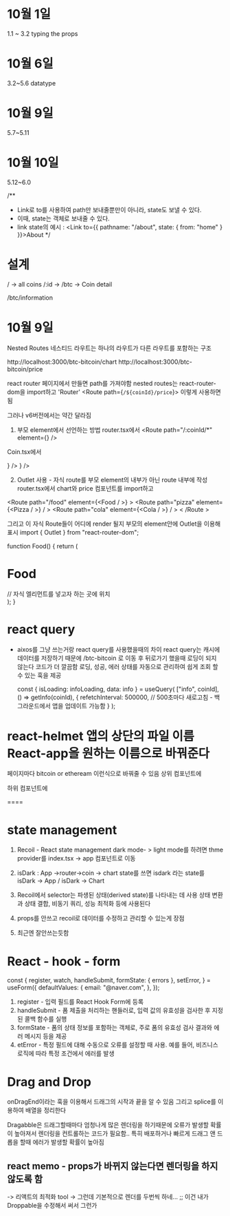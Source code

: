 # 10월 1일

1.1 ~ 3.2 typing the props

# 10월 6일

3.2~5.6 datatype

# 10월 9일

5.7~5.11

# 10월 10일

5.12~6.0

/\*\*

- Link로 to를 사용하여 path만 보내줄뿐만이 아니라, state도 보낼 수 있다.
- 이때, state는 객체로 보내줄 수 있다.
- link state의 예시 : <Link to={{ pathname: "/about", state: { from: "home" } }}>About</Link>
  \*/

# 설계

/ -> all coins
/:id -> /btc -> Coin detail

/btc/information

# 10월 9일

Nested Routes
네스티드 라우트는 하나의 라우트가 다른 라우트를 포함하는 구조

http://localhost:3000/btc-bitcoin/chart
http://localhost:3000/btc-bitcoin/price

react router 페이지에서 만들면 path를 가져야함
nested routes는 react-router-dom을 import하고 'Router'
<Route path={`/${coinId}/price`}>
이렇게 사용하면됨

그러나 v6버전에서는 약간 달라짐

1. 부모 element에서 선언하는 방법
   router.tsx에서 <Route path="/:coinId/\*" element={<Coin/>} />

Coin.tsx에서

<Routes>
<Route path="chart" element={<Chart />} />
<Route path="price" element={<Price />} />
</ Routes>

2.  Outlet 사용 - 자식 route를 부모 element의 내부가 아닌 route 내부에 작성
    router.tsx에서
    chart와 price 컴포넌트를 import하고

<Route path="/food" element={<Food / >} >
<Route path="pizza" element={<Pizza / >} / >
<Route path="cola" element={<Cola / >} / >
< /Route >

그리고 이 자식 Route들이 어디에 render 될지 부모의 element안에 Outlet을 이용해 표시
import { Outlet } from "react-router-dom";

function Food() {
return (

<div>
<h1 >Food</h1 >
<Outlet/> // 자식 엘리먼트를 넣고자 하는 곳에 위치
</div >
);
}

# react query

- aixos를 그냥 쓰는거랑 react query를 사용했을때의 차이
  react query는 캐시에 데이터를 저장하기 때문에 /btc-bitcoin 로 이동 후 뒤로가기 했을때 로딩이 되지 않는다
  코드가 더 깔끔함
  로딩, 성공, 에러 상태를 자동으로 관리하여 쉽게 조회 할 수 있는 훅을 제공

  const { isLoading: infoLoading, data: info } = useQuery<IInfoData>(
  ["info", coinId],
  () => getInfo(coinId),
  {
  refetchInterval: 500000, // 500초마다 새로고침 - 백그라운드에서 앱을 업데이트 가능함
  }
  );

# react-helmet 앱의 상단의 파일 이름 React-app을 원하는 이름으로 바꿔준다

페이지마다 bitcoin or etheream 이런식으로 바꿔줄 수 있음
상위 컴포넌트에
<Helmet>

<title>코인</title>
</Helmet>
하위 컴포넌트에
<Helmet>
<title>
{state?.name ? state.name : loading ? "Loading..." : infoData?.name}
</title>
</Helmet>

====

# state management

1. Recoil - React state management
   dark mode- > light mode를 하려면 thme provider를 index.tsx -> app 컴포넌트로 이동

2. isDark : App ->router->coin -> chart
   state를 쓰면 isdark 라는 state를 isDark -> App / isDark -> Chart

3. Recoil에서 selector는 파생된 상태(derived state)를 나타내는 데 사용
   상태 변환과 상태 결합, 비동기 쿼리, 성능 최적화 등에 사용된다

4. props를 안쓰고 recoil로 데이터를 수정하고 관리할 수 있는게 장점

5. 최근엔 잘안쓰는듯함

# React - hook - form

const {
register,
watch,
handleSubmit,
formState: { errors },
setError,
} = useForm<IForm>({
defaultValues: {
email: "@naver.com",
},
});

1. register - 입력 필드를 React Hook Form에 등록
2. handleSubmit - 폼 제출을 처리하는 핸들러로, 입력 값의 유효성을 검사한 후 지정된 콜백 함수를 실행
3. formState - 폼의 상태 정보를 포함하는 객체로, 주로 폼의 유효성 검사 결과와 에러 메시지 등을 제공
4. etError - 특정 필드에 대해 수동으로 오류를 설정할 때 사용. 예를 들어, 비즈니스 로직에 따라 특정 조건에서 에러를 발생

# Drag and Drop

onDragEnd이라는 훅을 이용해서 드래그의 시작과 끝을 알 수 있음
그리고 splice를 이용하여 배열을 정리한다

Dragabble은 드래그할때마다 엄청나게 많은 렌더링을 하기때문에 오류가 발생할 확률이 높아져서
렌더링을 컨트롤하는 코드가 필요함.. 특히 배포하거나 빠르게 드래그 앤 드롭을 할때 에러가 발생할 확률이 높아짐

## react memo - props가 바뀌지 않는다면 렌더링을 하지 않도록 함

-> 리액트의 최적화 tool
-> 그런데 기본적으로 렌더를 두번씩 하네... ;; 이건 내가 Droppable을 수정해서 써서 그런가
